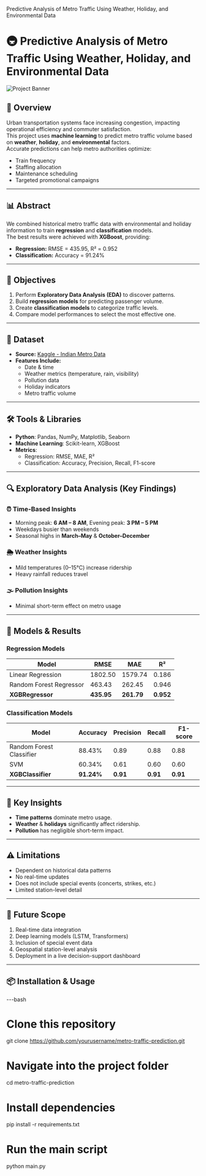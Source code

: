 Predictive Analysis of Metro Traffic Using Weather, Holiday, and Environmental Data

# 🚇 Predictive Analysis of Metro Traffic Using Weather, Holiday, and Environmental Data

![Project Banner](2676973a-f407-4751-8df7-feb272d16f35.png)

## 📌 Overview
Urban transportation systems face increasing congestion, impacting operational efficiency and commuter satisfaction.  
This project uses **machine learning** to predict metro traffic volume based on **weather**, **holiday**, and **environmental** factors.  
Accurate predictions can help metro authorities optimize:
- Train frequency  
- Staffing allocation  
- Maintenance scheduling  
- Targeted promotional campaigns  

---

## 📊 Abstract
We combined historical metro traffic data with environmental and holiday information to train **regression** and **classification** models.  
The best results were achieved with **XGBoost**, providing:
- **Regression:** RMSE = 435.95, R² = 0.952  
- **Classification:** Accuracy = 91.24%  

---

## 🎯 Objectives
1. Perform **Exploratory Data Analysis (EDA)** to discover patterns.  
2. Build **regression models** for predicting passenger volume.  
3. Create **classification models** to categorize traffic levels.  
4. Compare model performances to select the most effective one.  

---

## 📂 Dataset
- **Source:** [Kaggle - Indian Metro Data](https://www.kaggle.com/datasets/umairnsr87/indian-metro-data)  
- **Features Include:**
  - Date & time
  - Weather metrics (temperature, rain, visibility)
  - Pollution data
  - Holiday indicators
  - Metro traffic volume

---

## 🛠 Tools & Libraries
- **Python**: Pandas, NumPy, Matplotlib, Seaborn  
- **Machine Learning**: Scikit-learn, XGBoost  
- **Metrics**:
  - Regression: RMSE, MAE, R²  
  - Classification: Accuracy, Precision, Recall, F1-score  

---

## 🔍 Exploratory Data Analysis (Key Findings)
### ⏰ Time-Based Insights
- Morning peak: **6 AM – 8 AM**, Evening peak: **3 PM – 5 PM**
- Weekdays busier than weekends
- Seasonal highs in **March–May** & **October–December**

### 🌦 Weather Insights
- Mild temperatures (0–15°C) increase ridership
- Heavy rainfall reduces travel

### 🌫 Pollution Insights
- Minimal short-term effect on metro usage

---

## 🤖 Models & Results
### Regression Models
| Model                   | RMSE    | MAE     | R²     |
|-------------------------|---------|---------|--------|
| Linear Regression       | 1802.50 | 1579.74 | 0.186  |
| Random Forest Regressor | 463.43  | 262.45  | 0.946  |
| **XGBRegressor**        | **435.95** | **261.79** | **0.952** |

### Classification Models
| Model                   | Accuracy | Precision | Recall | F1-score |
|-------------------------|----------|-----------|--------|----------|
| Random Forest Classifier| 88.43%   | 0.89      | 0.88   | 0.88     |
| SVM                     | 60.34%   | 0.61      | 0.60   | 0.60     |
| **XGBClassifier**       | **91.24%** | **0.91**  | **0.91**| **0.91** |

---

## 📌 Key Insights
- **Time patterns** dominate metro usage.
- **Weather** & **holidays** significantly affect ridership.
- **Pollution** has negligible short-term impact.

---

## ⚠ Limitations
- Dependent on historical data patterns  
- No real-time updates  
- Does not include special events (concerts, strikes, etc.)  
- Limited station-level detail  

---

## 🚀 Future Scope
1. Real-time data integration  
2. Deep learning models (LSTM, Transformers)  
3. Inclusion of special event data  
4. Geospatial station-level analysis  
5. Deployment in a live decision-support dashboard  

---

## 📦 Installation & Usage
---bash
# Clone this repository
git clone https://github.com/yourusername/metro-traffic-prediction.git

# Navigate into the project folder
cd metro-traffic-prediction

# Install dependencies
pip install -r requirements.txt

# Run the main script
python main.py
